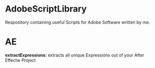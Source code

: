 # AdobeScriptLibrary
Respository containing useful Scripts for Adobe Software written by me.

# AE

**extractExpressions:** extracts all unique Expressions out of your After Effectw Project